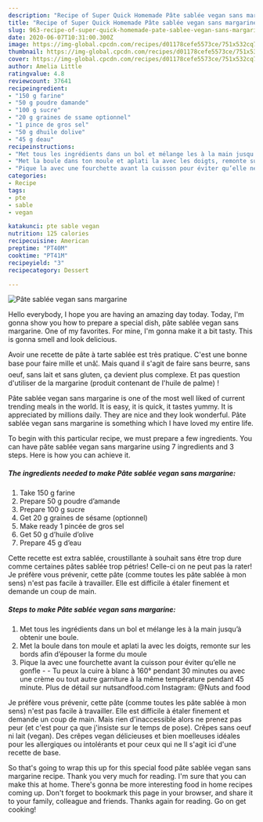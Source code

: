 ```yaml
---
description: "Recipe of Super Quick Homemade Pâte sablée vegan sans margarine"
title: "Recipe of Super Quick Homemade Pâte sablée vegan sans margarine"
slug: 963-recipe-of-super-quick-homemade-pate-sablee-vegan-sans-margarine
date: 2020-06-07T10:31:00.300Z
image: https://img-global.cpcdn.com/recipes/d01178cefe5573ce/751x532cq70/pate-sablee-vegan-sans-margarine-photo-principale-de-la-recette.jpg
thumbnail: https://img-global.cpcdn.com/recipes/d01178cefe5573ce/751x532cq70/pate-sablee-vegan-sans-margarine-photo-principale-de-la-recette.jpg
cover: https://img-global.cpcdn.com/recipes/d01178cefe5573ce/751x532cq70/pate-sablee-vegan-sans-margarine-photo-principale-de-la-recette.jpg
author: Amelia Little
ratingvalue: 4.8
reviewcount: 37641
recipeingredient:
- "150 g farine"
- "50 g poudre damande"
- "100 g sucre"
- "20 g graines de ssame optionnel"
- "1 pince de gros sel"
- "50 g dhuile dolive"
- "45 g deau"
recipeinstructions:
- "Met tous les ingrédients dans un bol et mélange les à la main jusqu’à obtenir une boule."
- "Met la boule dans ton moule et aplati la avec les doigts, remonte sur les bords afin d’épouser la forme du moule"
- "Pique la avec une fourchette avant la cuisson pour éviter qu’elle ne gonfle  Tu peux la cuire à blanc à 160° pendant 30 minutes ou avec une crème ou tout autre garniture à la même température pendant 45 minute. Plus de détail sur nutsandfood.com Instagram: @Nuts and food"
categories:
- Recipe
tags:
- pte
- sable
- vegan

katakunci: pte sable vegan 
nutrition: 125 calories
recipecuisine: American
preptime: "PT40M"
cooktime: "PT41M"
recipeyield: "3"
recipecategory: Dessert

---
```



![Pâte sablée vegan sans margarine](https://img-global.cpcdn.com/recipes/d01178cefe5573ce/751x532cq70/pate-sablee-vegan-sans-margarine-photo-principale-de-la-recette.jpg)

Hello everybody, I hope you are having an amazing day today. Today, I'm gonna show you how to prepare a special dish, pâte sablée vegan sans margarine. One of my favorites. For mine, I'm gonna make it a bit tasty. This is gonna smell and look delicious.

Avoir une recette de pâte à tarte sablée est très pratique. C&#39;est une bonne base pour faire mille et unâ¦. Mais quand il s&#39;agit de faire sans beurre, sans oeuf, sans lait et sans gluten, ça devient plus complexe. Et pas question d&#39;utiliser de la margarine (produit contenant de l&#39;huile de palme) !

Pâte sablée vegan sans margarine is one of the most well liked of current trending meals in the world. It is easy, it is quick, it tastes yummy. It is appreciated by millions daily. They are nice and they look wonderful. Pâte sablée vegan sans margarine is something which I have loved my entire life.


To begin with this particular recipe, we must prepare a few ingredients. You can have pâte sablée vegan sans margarine using 7 ingredients and 3 steps. Here is how you can achieve it.

<!--inarticleads1-->

##### The ingredients needed to make Pâte sablée vegan sans margarine:

1. Take 150 g farine
1. Prepare 50 g poudre d’amande
1. Prepare 100 g sucre
1. Get 20 g graines de sésame (optionnel)
1. Make ready 1 pincée de gros sel
1. Get 50 g d’huile d’olive
1. Prepare 45 g d’eau


Cette recette est extra sablée, croustillante à souhait sans être trop dure comme certaines pâtes sablée trop pétries! Celle-ci on ne peut pas la rater! Je préfère vous prévenir, cette pâte (comme toutes les pâte sablée à mon sens) n&#39;est pas facile à travailler. Elle est difficile à étaler finement et demande un coup de main. 

<!--inarticleads2-->

##### Steps to make Pâte sablée vegan sans margarine:

1. Met tous les ingrédients dans un bol et mélange les à la main jusqu’à obtenir une boule.
1. Met la boule dans ton moule et aplati la avec les doigts, remonte sur les bords afin d’épouser la forme du moule
1. Pique la avec une fourchette avant la cuisson pour éviter qu’elle ne gonfle -  - Tu peux la cuire à blanc à 160° pendant 30 minutes ou avec une crème ou tout autre garniture à la même température pendant 45 minute. Plus de détail sur nutsandfood.com Instagram: @Nuts and food


Je préfère vous prévenir, cette pâte (comme toutes les pâte sablée à mon sens) n&#39;est pas facile à travailler. Elle est difficile à étaler finement et demande un coup de main. Mais rien d&#39;inaccessible alors ne prenez pas peur (et c&#39;est pour ça que j&#39;insiste sur le temps de pose). Crêpes sans oeuf ni lait (vegan). Des crêpes vegan délicieuses et bien moelleuses idéales pour les allergiques ou intolérants et pour ceux qui ne Il s&#39;agit ici d&#39;une recette de base. 

So that's going to wrap this up for this special food pâte sablée vegan sans margarine recipe. Thank you very much for reading. I'm sure that you can make this at home. There's gonna be more interesting food in home recipes coming up. Don't forget to bookmark this page in your browser, and share it to your family, colleague and friends. Thanks again for reading. Go on get cooking!
